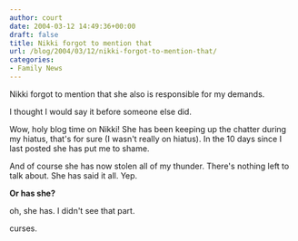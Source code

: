 ```yaml
---
author: court
date: 2004-03-12 14:49:36+00:00
draft: false
title: Nikki forgot to mention that
url: /blog/2004/03/12/nikki-forgot-to-mention-that/
categories:
- Family News
---
```


Nikki forgot to mention that she also is responsible for my demands.

I thought I would say it before someone else did.

Wow, holy blog time on Nikki!  She has been keeping up the chatter during my hiatus, that's for sure (I wasn't really on hiatus).  In the 10 days since I last posted she has put me to shame.

And of course she has now stolen all of my thunder.  There's nothing left to talk about.  She has said it all.  Yep.

**Or has she?**

oh, she has.  I didn't see that part.

curses.
